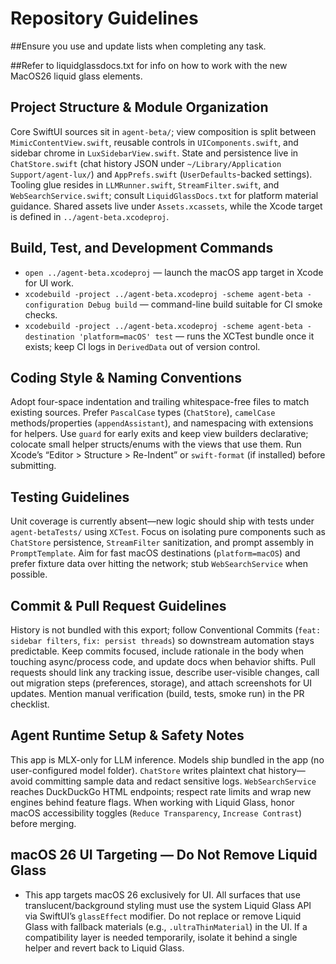 # Repository Guidelines
##Ensure you use and update lists when completing any task.


##Refer to liquidglassdocs.txt for info on how to work with the new MacOS26 liquid glass elements.


## Project Structure & Module Organization
Core SwiftUI sources sit in `agent-beta/`; view composition is split between `MimicContentView.swift`, reusable controls in `UIComponents.swift`, and sidebar chrome in `LuxSidebarView.swift`. State and persistence live in `ChatStore.swift` (chat history JSON under `~/Library/Application Support/agent-lux/`) and `AppPrefs.swift` (`UserDefaults`-backed settings). Tooling glue resides in `LLMRunner.swift`, `StreamFilter.swift`, and `WebSearchService.swift`; consult `LiquidGlassDocs.txt` for platform material guidance. Shared assets live under `Assets.xcassets`, while the Xcode target is defined in `../agent-beta.xcodeproj`.

## Build, Test, and Development Commands
- `open ../agent-beta.xcodeproj` — launch the macOS app target in Xcode for UI work.
- `xcodebuild -project ../agent-beta.xcodeproj -scheme agent-beta -configuration Debug build` — command-line build suitable for CI smoke checks.
- `xcodebuild -project ../agent-beta.xcodeproj -scheme agent-beta -destination 'platform=macOS' test` — runs the XCTest bundle once it exists; keep CI logs in `DerivedData` out of version control.

## Coding Style & Naming Conventions
Adopt four-space indentation and trailing whitespace-free files to match existing sources. Prefer `PascalCase` types (`ChatStore`), `camelCase` methods/properties (`appendAssistant`), and namespacing with extensions for helpers. Use `guard` for early exits and keep view builders declarative; colocate small helper structs/enums with the views that use them. Run Xcode’s “Editor > Structure > Re-Indent” or `swift-format` (if installed) before submitting.

## Testing Guidelines
Unit coverage is currently absent—new logic should ship with tests under `agent-betaTests/` using `XCTest`. Focus on isolating pure components such as `ChatStore` persistence, `StreamFilter` sanitization, and prompt assembly in `PromptTemplate`. Aim for fast macOS destinations (`platform=macOS`) and prefer fixture data over hitting the network; stub `WebSearchService` when possible.

## Commit & Pull Request Guidelines
History is not bundled with this export; follow Conventional Commits (`feat: sidebar filters`, `fix: persist threads`) so downstream automation stays predictable. Keep commits focused, include rationale in the body when touching async/process code, and update docs when behavior shifts. Pull requests should link any tracking issue, describe user-visible changes, call out migration steps (preferences, storage), and attach screenshots for UI updates. Mention manual verification (build, tests, smoke run) in the PR checklist.

## Agent Runtime Setup & Safety Notes
This app is MLX-only for LLM inference. Models ship bundled in the app (no user-configured model folder). `ChatStore` writes plaintext chat history—avoid committing sample data and redact sensitive logs. `WebSearchService` reaches DuckDuckGo HTML endpoints; respect rate limits and wrap new engines behind feature flags. When working with Liquid Glass, honor macOS accessibility toggles (`Reduce Transparency`, `Increase Contrast`) before merging.

## macOS 26 UI Targeting — Do Not Remove Liquid Glass
- This app targets macOS 26 exclusively for UI. All surfaces that use translucent/background styling must use the system Liquid Glass API via SwiftUI’s `glassEffect` modifier. Do not replace or remove Liquid Glass with fallback materials (e.g., `.ultraThinMaterial`) in the UI. If a compatibility layer is needed temporarily, isolate it behind a single helper and revert back to Liquid Glass.
